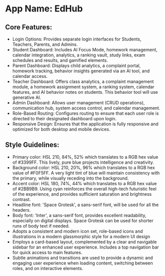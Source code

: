 # **App Name**: EdHub

## Core Features:

- Login Options: Provides separate login interfaces for Students, Teachers, Parents, and Admins.
- Student Dashboard: Includes AI Focus Mode, homework management, calendar integration, analytics, a ranking vault, study links, exam schedules and results, and gamified elements.
- Parent Dashboard: Displays child analytics, a complaint portal, homework tracking, behavior insights generated via an AI tool, and calendar access.
- Teacher Dashboard: Offers class analytics, a complaint management module, a homework assignment system, a ranking system, calendar features, and AI behavior notes on students. This behavior tool will use generative AI.
- Admin Dashboard: Allows user management (CRUD operations), communication hub, system access control, and calendar management.
- Role-Based Routing: Configures routing to ensure that each user role is directed to their designated dashboard upon login.
- Responsive Design: Ensures that the application is fully responsive and optimized for both desktop and mobile devices.

## Style Guidelines:

- Primary color: HSL 210, 84%, 52% which translates to a RGB hex value of #3399FF. This lively, pure blue projects intelligence and creativity.
- Background color: HSL 210, 20%, 96% which translates to a RGB hex value of #F0F5FF. A very light tint of blue will maintain consistency with the primary, while visually receding into the background.
- Accent color: HSL 180, 74%, 44% which translates to a RGB hex value of #2BB9B9. Using cyan reinforces the overall high-tech futuristic feel of the experience, and provides sufficient saturation and brightness contrast.
- Headline font: 'Space Grotesk', a sans-serif font, will be used for all the headers.
- Body font: 'Inter', a sans-serif font, provides excellent readability, especially on digital displays. Space Grotesk can be used for shorter runs of body text if needed.
- Adopts a consistent and modern icon set, role-based icons and illustrations in a modern glassmorphic style for a modern UI design
- Employs a card-based layout, complemented by a clear and navigable sidebar for an enhanced user experience. Includes a top navigation bar for quick access to main features.
- Subtle animations and transitions are used to provide a dynamic and engaging user experience when loading content, switching between roles, and on interactive elements.